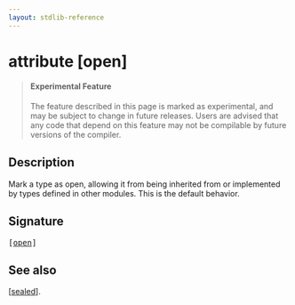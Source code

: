 ```yaml
---
layout: stdlib-reference
---
```


# attribute [open]

> #### Experimental Feature
> The feature described in this page is marked as experimental, and may be subject to change in future releases.
> Users are advised that any code that depend on this feature may not be compilable by future versions of the compiler.

## Description

Mark a type as open, allowing it from being inherited from or implemented by types defined in other modules.
This is the default behavior.

## Signature

<pre>
[<a href=".html">open</a>]
</pre>

## See also

<span class='code'>[<a href="../sealed.html">sealed</a>]</span>.


